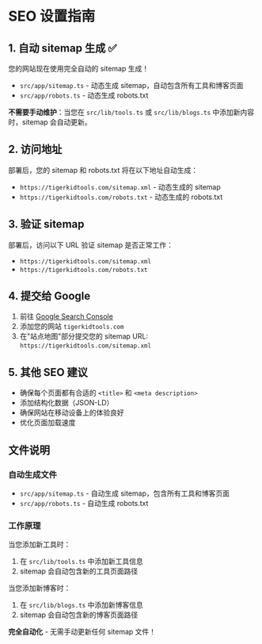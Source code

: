 # SEO 设置指南

## 1. 自动 sitemap 生成 ✅

您的网站现在使用完全自动的 sitemap 生成！

- `src/app/sitemap.ts` - 动态生成 sitemap，自动包含所有工具和博客页面
- `src/app/robots.ts` - 动态生成 robots.txt

**不需要手动维护**：当您在 `src/lib/tools.ts` 或 `src/lib/blogs.ts` 中添加新内容时，sitemap 会自动更新。

## 2. 访问地址

部署后，您的 sitemap 和 robots.txt 将在以下地址自动生成：

- `https://tigerkidtools.com/sitemap.xml` - 动态生成的 sitemap
- `https://tigerkidtools.com/robots.txt` - 动态生成的 robots.txt

## 3. 验证 sitemap

部署后，访问以下 URL 验证 sitemap 是否正常工作：

- `https://tigerkidtools.com/sitemap.xml`
- `https://tigerkidtools.com/robots.txt`

## 4. 提交给 Google

1. 前往 [Google Search Console](https://search.google.com/search-console/)
2. 添加您的网站 `tigerkidtools.com`
3. 在"站点地图"部分提交您的 sitemap URL: `https://tigerkidtools.com/sitemap.xml`

## 5. 其他 SEO 建议

- 确保每个页面都有合适的 `<title>` 和 `<meta description>`
- 添加结构化数据（JSON-LD）
- 确保网站在移动设备上的体验良好
- 优化页面加载速度

## 文件说明

### 自动生成文件

- `src/app/sitemap.ts` - 自动生成 sitemap，包含所有工具和博客页面
- `src/app/robots.ts` - 自动生成 robots.txt

### 工作原理

当您添加新工具时：

1. 在 `src/lib/tools.ts` 中添加新工具信息
2. sitemap 会自动包含新的工具页面路径

当您添加新博客时：

1. 在 `src/lib/blogs.ts` 中添加新博客信息
2. sitemap 会自动包含新的博客页面路径

**完全自动化** - 无需手动更新任何 sitemap 文件！
